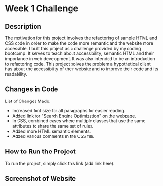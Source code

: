 <h1>Week 1 Challenge</h1>

<h2>Description</h2>
The motivation for this project involves the refactoring of sample HTML and CSS code in order to make the code more semantic and the website more accessible. I built this project as a challenge provided by my coding bootcamp. It serves to teach about accessibility, semantic HTML and their importance in web development. It was also intended to be an introduction to refactoring code. This project solves the problem a hypothetical client has about the accessibility of their website and to improve their code and its readability.
 
<h2>Changes in Code</h2>
List of Changes Made:
<ul>
  <li>Increased font size for all paragraphs for easier reading.</li>
  <li>Added link for "Search Engine Optimization" on the webpage.</li>
  <li>In CSS, combined cases where multiple classes that use the same attributes to share the same set of rules.</li>
  <li>Added more HTML semantic elements.</li>
 <li>Added various comments in the CSS file.</li>
</ul>

<h2>How to Run the Project</h2>
To run the project, simply click this link (add link here).

<h2>Screenshot of Website</h2>
